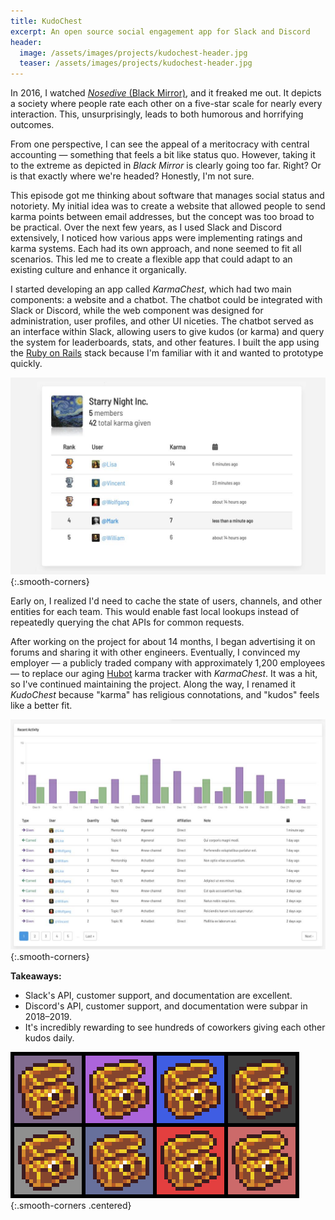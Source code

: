```yaml
---
title: KudoChest
excerpt: An open source social engagement app for Slack and Discord
header:
  image: /assets/images/projects/kudochest-header.jpg
  teaser: /assets/images/projects/kudochest-header.jpg
---
```


In 2016, I watched [*Nosedive* (Black Mirror)](https://en.wikipedia.org/wiki/Nosedive_(Black_Mirror)), and it freaked me out. It depicts a society where people rate each other on a five-star scale for nearly every interaction. This, unsurprisingly, leads to both humorous and horrifying outcomes.

From one perspective, I can see the appeal of a meritocracy with central accounting — something that feels a bit like status quo. However, taking it to the extreme as depicted in *Black Mirror* is clearly going too far. Right? Or is that exactly where we're headed? Honestly, I'm not sure.

This episode got me thinking about software that manages social status and notoriety. My initial idea was to create a website that allowed people to send karma points between email addresses, but the concept was too broad to be practical. Over the next few years, as I used Slack and Discord extensively, I noticed how various apps were implementing ratings and karma systems. Each had its own approach, and none seemed to fit all scenarios. This led me to create a flexible app that could adapt to an existing culture and enhance it organically.

I started developing an app called *KarmaChest*, which had two main components: a website and a chatbot. The chatbot could be integrated with Slack or Discord, while the web component was designed for administration, user profiles, and other UI niceties. The chatbot served as an interface within Slack, allowing users to give kudos (or karma) and query the system for leaderboards, stats, and other features. I built the app using the [Ruby on Rails](https://rubyonrails.org/) stack because I'm familiar with it and wanted to prototype quickly.

![KudoChest leaderboard screenshot](/assets/images/projects/kudochest/leaderboard.jpg){:.smooth-corners}

Early on, I realized I'd need to cache the state of users, channels, and other entities for each team. This would enable fast local lookups instead of repeatedly querying the chat APIs for common requests.

After working on the project for about 14 months, I began advertising it on forums and sharing it with other engineers. Eventually, I convinced my employer — a publicly traded company with approximately 1,200 employees — to replace our aging [Hubot](https://hubot.github.com/) karma tracker with *KarmaChest*. It was a hit, so I've continued maintaining the project. Along the way, I renamed it *KudoChest* because "karma" has religious connotations, and "kudos" feels like a better fit.

![KudoChest history screenshot](/assets/images/projects/kudochest/history.jpg){:.smooth-corners}

**Takeaways:**
- Slack's API, customer support, and documentation are excellent.
- Discord's API, customer support, and documentation were subpar in 2018–2019.
- It's incredibly rewarding to see hundreds of coworkers giving each other kudos daily.

![KudoChest logos](/assets/images/projects/kudochest/logos-andy-warhol-style.png){:.smooth-corners .centered}
